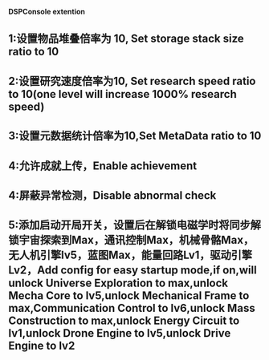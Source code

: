 **DSPConsole extention**

## 1:设置物品堆叠倍率为 10, Set storage stack size ratio to 10

## 2:设置研究速度倍率为10, Set research speed ratio to 10(one level will increase 1000% research speed)

## 3:设置元数据统计倍率为10,Set MetaData ratio to 10

## 4:允许成就上传，Enable achievement

## 4:屏蔽异常检测，Disable abnormal check

## 5:添加启动开局开关，设置后在解锁电磁学时将同步解锁宇宙探索到Max，通讯控制Max，机械骨骼Max，无人机引擎lv5，蓝图Max，能量回路Lv1，驱动引擎Lv2，Add config for easy startup mode,if on,will unlock Universe Exploration to max,unlock Mecha Core to lv5,unlock Mechanical Frame to max,Communication Control to lv6,unlock Mass Construction to max,unlock Energy Circuit to lv1,unlock Drone Engine to lv5,unlock Drive Engine to lv2

